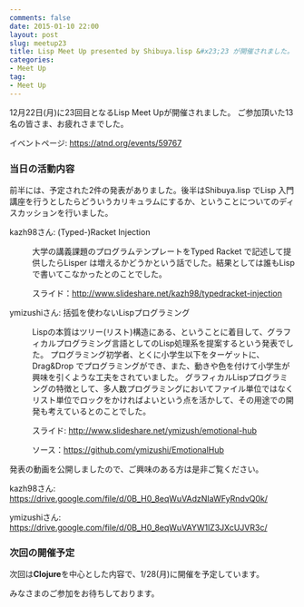```yaml
---
comments: false
date: 2015-01-10 22:00
layout: post
slug: meetup23
title: Lisp Meet Up presented by Shibuya.lisp &#x23;23 が開催されました。
categories:
- Meet Up
tag:
- Meet Up
---
```

<p>
12月22日(月)に23回目となるLisp Meet Upが開催されました。
ご参加頂いた13名の皆さま、お疲れさまでした。
</p>
<p>
イベントページ: <a href="https://atnd.org/events/59767">https://atnd.org/events/59767</a>
</p>

<h3>当日の活動内容</h3>
<p>
前半には、予定された2件の発表がありました。後半はShibuya.lisp でLisp 入門講座を行うとしたらどういうカリキュラムにするか、ということについてのディスカッションを行いました。
</p>
<dl>
<dt>kazh98さん: (Typed-)Racket Injection</dt>
<dd>
<p>
大学の講義課題のプログラムテンプレートをTyped Racket で記述して提供したらLisper は増えるかどうかという話でした。結果としては誰もLisp で書いてこなかったとのことでした。
</p>
<p>スライド：<a href="http://www.slideshare.net/kazh98/typedracket-injection">http://www.slideshare.net/kazh98/typedracket-injection</a></p>
</dd>
<dt>ymizushiさん: 括弧を使わないLispプログラミング</dt>
<dd>
<p>
Lispの本質はツリー(リスト)構造にある、ということに着目して、グラフィカルプログラミング言語としてのLisp処理系を提案するという発表でした。
プログラミング初学者、とくに小学生以下をターゲットに、Drag&Drop でプログラミングができ、また、動きや色を付けて小学生が興味を引くような工夫をされていました。
グラフィカルLispプログラミングの特徴として、多人数プログラミングにおいてファイル単位ではなくリスト単位でロックをかければよいという点を活かして、その用途での開発も考えているとのことでした。
</p>
<p>スライド: <a href="http://www.slideshare.net/ymizush/emotional-hub">http://www.slideshare.net/ymizush/emotional-hub</a></p>
<p>ソース：<a href="https://github.com/ymizushi/EmotionalHub">https://github.com/ymizushi/EmotionalHub</a>
</dd>
</dl>
<p>
発表の動画を公開しましたので、ご興味のある方は是非ご覧ください。
<p>
kazh98さん: <a href="https://drive.google.com/file/d/0B_H0_8eqWuVAdzNIaWFyRndvQ0k/">https://drive.google.com/file/d/0B_H0_8eqWuVAdzNIaWFyRndvQ0k/</a>
</p>
<p>
ymizushiさん: <a href="https://drive.google.com/file/d/0B_H0_8eqWuVAYW1lZ3JXcUJVR3c/">https://drive.google.com/file/d/0B_H0_8eqWuVAYW1lZ3JXcUJVR3c/</a>
</p>
<h3>次回の開催予定</h3>
<p>
次回は<b>Clojure</b>を中心とした内容で、1/28(月)に開催を予定しています。<br />
</p>
<p>
みなさまのご参加をお待ちしております。
</p>
